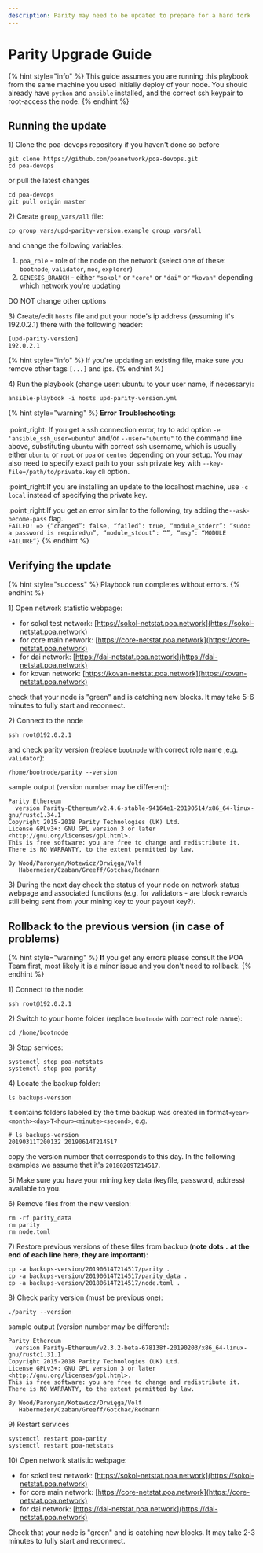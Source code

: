 ```yaml
---
description: Parity may need to be updated to prepare for a hard fork
---
```


# Parity Upgrade Guide

{% hint style="info" %}
This guide assumes you are running this playbook from the same machine you used initially deploy of your node. You should already have `python` and `ansible` installed, and the correct ssh keypair to root-access the node.
{% endhint %}

## Running the update

1\) Clone the poa-devops repository if you haven't done so before

```
git clone https://github.com/poanetwork/poa-devops.git
cd poa-devops
```

or pull the latest changes

```
cd poa-devops
git pull origin master
```

2\) Create `group_vars/all` file:

```
cp group_vars/upd-parity-version.example group_vars/all
```

and change the following variables:

1. `poa_role` - role of the node on the network (select one of these: `bootnode`, `validator`, `moc`, `explorer`)
2. `GENESIS_BRANCH` - either `"sokol"` or `"core"` or `"dai"` or `"kovan"` depending which network you're updating

DO NOT change other options

3\) Create/edit `hosts` file and put your node's ip address (assuming it's 192.0.2.1) there with the following header:

```
[upd-parity-version]
192.0.2.1
```

{% hint style="info" %}
If you're updating an existing file, make sure you remove other tags `[...]` and ips.
{% endhint %}

4\) Run the playbook (change user: ubuntu to your user name, if necessary):

```
ansible-playbook -i hosts upd-parity-version.yml
```

{% hint style="warning" %}
**Error Troubleshooting:**\
\
:point\_right: If you get a ssh connection error, try to add option `-e 'ansible_ssh_user=ubuntu'` and/or `--user="ubuntu"` to the command line above, substituting `ubuntu` with correct ssh username, which is usually either `ubuntu` or `root` or `poa` or `centos` depending on your setup. You may also need to specify exact path to your ssh private key with `--key-file=/path/to/private.key` cli option.

:point\_right:If you are installing an update to the localhost machine, use `-c local` instead of specifying the private key.

:point\_right:If you get an error similar to the following, try adding the`--ask-become-pass` flag.\
`FAILED! => {“changed”: false, “failed”: true, “module_stderr”: “sudo: a password is required\n”, “module_stdout”: “”, “msg”: “MODULE FAILURE”}`
{% endhint %}

## Verifying the update

{% hint style="success" %}
Playbook run completes without errors.
{% endhint %}

1\) Open network statistic webpage:

* for sokol test network: [https://sokol-netstat.poa.network](https://sokol-netstat.poa.network)
* for core main network: [https://core-netstat.poa.network](https://core-netstat.poa.network)
* for dai network: [https://dai-netstat.poa.network](https://dai-netstat.poa.network)
* for kovan network: [https://kovan-netstat.poa.network](https://kovan-netstat.poa.network)

check that your node is "green" and is catching new blocks. It may take 5-6 minutes to fully start and reconnect.

2\) Connect to the node

```
ssh root@192.0.2.1
```

and check parity version (replace `bootnode` with correct role name ,e.g. `validator`):

```
/home/bootnode/parity --version
```

sample output (version number may be different):

```
Parity Ethereum
  version Parity-Ethereum/v2.4.6-stable-94164e1-20190514/x86_64-linux-gnu/rustc1.34.1
Copyright 2015-2018 Parity Technologies (UK) Ltd.
License GPLv3+: GNU GPL version 3 or later <http://gnu.org/licenses/gpl.html>.
This is free software: you are free to change and redistribute it.
There is NO WARRANTY, to the extent permitted by law.

By Wood/Paronyan/Kotewicz/Drwięga/Volf
   Habermeier/Czaban/Greeff/Gotchac/Redmann
```

3\) During the next day check the status of your node on network status webpage and associated functions (e.g. for validators - are block rewards still being sent from your mining key to your payout key?).

## Rollback to the previous version (in case of problems)

{% hint style="warning" %}
**I**f you get any errors please consult the POA Team first, most likely it is a minor issue and you don't need to rollback.
{% endhint %}

1\) Connect to the node:

```
ssh root@192.0.2.1
```

2\) Switch to your home folder (replace `bootnode` with correct role name):

```
cd /home/bootnode
```

3\) Stop services:

```
systemctl stop poa-netstats
systemctl stop poa-parity
```

4\) Locate the backup folder:

```
ls backups-version
```

it contains folders labeled by the time backup was created in format`<year><month><day>T<hour><minute><second>`, e.g.

```
# ls backups-version
20190311T200132 20190614T214517
```

copy the version number that corresponds to this day. In the following examples we assume that it's `20180209T214517`.

5\) Make sure you have your mining key data (keyfile, password, address) available to you.

6\) Remove files from the new version:

```
rm -rf parity_data
rm parity
rm node.toml
```

7\) Restore previous versions of these files from backup (**note dots `.` at the end of each line here, they are important**):

```
cp -a backups-version/20190614T214517/parity .
cp -a backups-version/20190614T214517/parity_data .
cp -a backups-version/20180614T214517/node.toml .
```

8\) Check parity version (must be previous one):

```
./parity --version
```

sample output (version number may be different):

```
Parity Ethereum
  version Parity-Ethereum/v2.3.2-beta-678138f-20190203/x86_64-linux-gnu/rustc1.31.1
Copyright 2015-2018 Parity Technologies (UK) Ltd.
License GPLv3+: GNU GPL version 3 or later <http://gnu.org/licenses/gpl.html>.
This is free software: you are free to change and redistribute it.
There is NO WARRANTY, to the extent permitted by law.

By Wood/Paronyan/Kotewicz/Drwięga/Volf
   Habermeier/Czaban/Greeff/Gotchac/Redmann
```

9\) Restart services

```
systemctl restart poa-parity
systemctl restart poa-netstats
```

10\) Open network statistic webpage:

* for sokol test network: [https://sokol-netstat.poa.network](https://sokol-netstat.poa.network)
* for core main network: [https://core-netstat.poa.network](https://core-netstat.poa.network)
* for dai network: [https://dai-netstat.poa.network](https://dai-netstat.poa.network)

Check that your node is "green" and is catching new blocks. It may take 2-3 minutes to fully start and reconnect.
